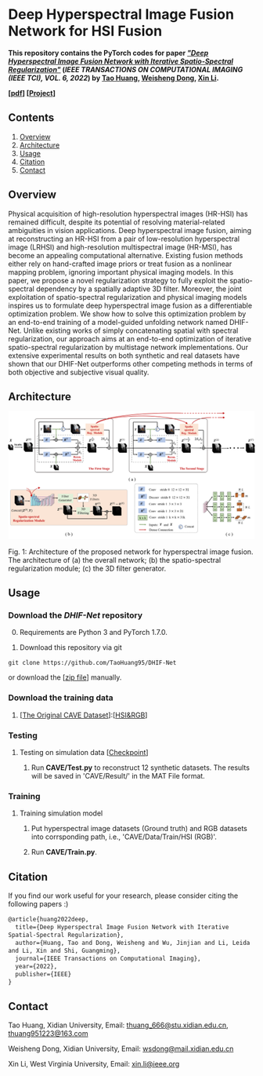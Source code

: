 # Deep Hyperspectral Image Fusion Network for HSI Fusion

**This repository contains the PyTorch codes for paper <u>*"Deep Hyperspectral Image Fusion Network with Iterative Spatio-Spectral Regularization"*</u> (*IEEE TRANSACTIONS ON COMPUTATIONAL IMAGING (IEEE TCI), VOL. 6, 2022*) by [Tao Huang](https://github.com/TaoHuang95), [Weisheng Dong](https://see.xidian.edu.cn/faculty/wsdong/), [Xin Li](https://xinli.faculty.wvu.edu/).**  

**[[pdf](https://ieeexplore.ieee.org/document/9718189)] [[Project](https://see.xidian.edu.cn/faculty/wsdong/Projects/DHIF-Net.htm)]** 


## Contents

1. [Overview](#Overview)
2. [Architecture](#Architecture)
3. [Usage](#Usage)
6. [Citation](#Citation)
7. [Contact](#Contact)

## Overview
Physical acquisition of high-resolution hyperspectral images (HR-HSI) has remained difficult, despite its potential of resolving material-related ambiguities in vision applications. Deep hyperspectral image fusion, aiming at reconstructing an HR-HSI from a pair of low-resolution hyperspectral image (LRHSI) and high-resolution multispectral image (HR-MSI), has become an appealing computational alternative. Existing fusion methods either rely on hand-crafted image priors or treat fusion as a nonlinear mapping problem, ignoring important physical imaging models. In this paper, we propose a novel regularization strategy to fully exploit the spatio-spectral dependency by a spatially adaptive 3D filter. Moreover, the joint exploitation of spatio-spectral regularization and physical imaging models inspires us to formulate deep hyperspectral image fusion as a differentiable optimization problem. We show how to solve this optimization problem by an end-to-end training of a model-guided unfolding network named DHIF-Net. Unlike existing works of simply concatenating spatial with spectral regularization, our approach aims at an end-to-end optimization of iterative spatio-spectral regularization by multistage network implementations. Our extensive experimental results on both synthetic and real datasets have shown that our DHIF-Net outperforms other competing methods in terms of both objective and subjective visual quality.


## Architecture

<p align="center">
<img src="Images/Network.png" width="1200">
</p>
Fig. 1: Architecture of the proposed network for hyperspectral image fusion. The architecture of (a) the overall network; (b)
the spatio-spectral regularization module; (c) the 3D filter generator.



## Usage

### Download the *DHIF-Net* repository

0. Requirements are Python 3 and PyTorch 1.7.0.

1. Download this repository via git

```
git clone https://github.com/TaoHuang95/DHIF-Net
```


or download the [[zip file](https://github.com/TaoHuang95/DHIF-Net/archive/main.zip)] manually.

### Download the training data

1. [[The Original CAVE Dataset](https://www.cs.columbia.edu/CAVE/databases/multispectral/)]:[[HSI&RGB](https://drive.google.com/drive/folders/1nZnGHQhULspJ9w8Xcbv55wTujJ2lT6tI?usp=sharing)]


### Testing 

1. Testing on simulation data [[Checkpoint](https://drive.google.com/drive/folders/1l9B1JCUfhfwtmimSpCJlJlnVr16gjdyo?usp=sharing)]

    1) Run **CAVE/Test.py** to reconstruct 12 synthetic datasets. The results will be saved in 'CAVE/Result/' in the MAT File format.  


### Training 

1. Training simulation model

    1) Put hyperspectral image datasets (Ground truth) and RGB datasets into corrsponding path, i.e., 'CAVE/Data/Train/HSI (RGB)'.

    2) Run **CAVE/Train.py**.




## Citation


If you find our work useful for your research, please consider citing the following papers :)

```
@article{huang2022deep,
  title={Deep Hyperspectral Image Fusion Network with Iterative Spatial-Spectral Regularization},
  author={Huang, Tao and Dong, Weisheng and Wu, Jinjian and Li, Leida and Li, Xin and Shi, Guangming},
  journal={IEEE Transactions on Computational Imaging},
  year={2022},
  publisher={IEEE}
}
```




## Contact

Tao Huang, Xidian University, Email: thuang_666@stu.xidian.edu.cn, thuang951223@163.com  

Weisheng Dong, Xidian University, Email: wsdong@mail.xidian.edu.cn  

Xin Li, West Virginia University, Email: xin.li@ieee.org
